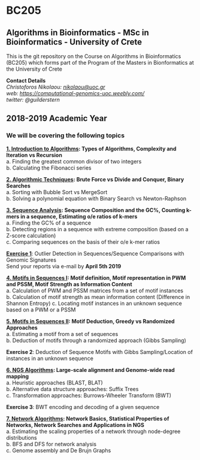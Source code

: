 # BC205
## Algorithms in Bioinformatics - MSc in Bioinformatics - University of Crete

This is the git repository on the Course on Algorithms in Bioinformatics (BC205) which forms part of the Program of the Masters in Bionformatics at the University of Crete

**Contact Details**  
*Christoforos Nikolaou: nikolaou@uoc.gr*  
*web: https://computational-genomics-uoc.weebly.com/*  
*twitter: @guilderstern*  

## 2018-2019 Academic Year
### We will be covering the following topics  

**[1. Introduction to Algorithms](https://github.com/christoforos-nikolaou/BC205/blob/master/BC205_Introduction_beamer.pdf): Types of Algorithms, Complexity and Iteration vs Recursion**  
  a. Finding the greatest common divisor of two integers  
  b. Calculating the Fibonacci series  
    
**[2. Algorithmic Techniques](https://github.com/christoforos-nikolaou/BC205/blob/master/BC205_Introduction_beamer.pdf): Brute Force vs Divide and Conquer, Binary Searches**  
  a. Sorting with Bubble Sort vs MergeSort  
  b. Solving a polynomial equation with Binary Search vs Newton-Raphson
    
**[3. Sequence Analysis](https://github.com/christoforos-nikolaou/BC205/blob/master/BC205_SeqAnalysis_beamer.pdf): Sequence Composition and the GC%, Counting k-mers in a sequence, Estimating o/e ratios of k-mers**   
  a. Finding the GC% of a sequence   
  b. Detecting regions in a sequence with extreme composition (based on a Z-score calculation)  
  c. Comparing sequences on the basis of their o/e k-mer ratios  
  
  **[Exercise 1](https://github.com/christoforos-nikolaou/BC205/blob/master/Exercise1_2019.md)**: Outlier Detection in Sequences/Sequence Comparisons with Genomic Signatures  
  Send your reports via e-mail by **April 5th 2019**  
    
**[4. Motifs in Sequences I](https://github.com/christoforos-nikolaou/BC205/blob/master/cb_2016_lecture_03_motifs.pdf): Motif definition, Motif representation in PWM and PSSM, Motif Strength as Information Content**   
  a. Calculation of PWM and PSSM matrices from a set of motif instances   
  b. Calculation of motif strength as mean information content (Difference in Shannon Entropy)
  c. Locating motif instances in an unknown sequence based on a PWM or a PSSM
    
**[5. Motifs in Sequences II](https://github.com/christoforos-nikolaou/BC205/blob/master/BC205_MotifDiscovery_beamer.pdf): Motif Deduction, Greedy vs Randomized Approaches**   
  a. Estimating a motif from a set of sequences   
  b. Deduction of motifs through a randomized approach (Gibbs Sampling)  
  
  **Exercise 2**: Deduction of Sequence Motifs with Gibbs Sampling/Location of instances in an unknown sequence
  
**[6. NGS Algorithms](https://github.com/christoforos-nikolaou/BC205/blob/master/BC205_NGSMapping_beamer.pdf): Large-scale alignment and Genome-wide read mapping**   
  a. Heuristic approaches (BLAST, BLAT)   
  b. Alternative data structure approaches: Suffix Trees   
  c. Transformation approaches: Burrows-Wheeler Transform (BWT)  
  
  **Exercise 3**: BWT encoding and decoding of a given sequence
   
 **[7. Network Algorithms](https://github.com/christoforos-nikolaou/BC205/blob/master/BC205_GenomeScaleAlgorithms_beamer.pdf): Network Basics, Statistical Properties of Networks, Network Searches and Applications in NGS**   
  a. Estimating the scaling properties of a network through node-degree distributions   
  b. BFS and DFS for network analysis  
  c. Genome assembly and De Brujn Graphs   

